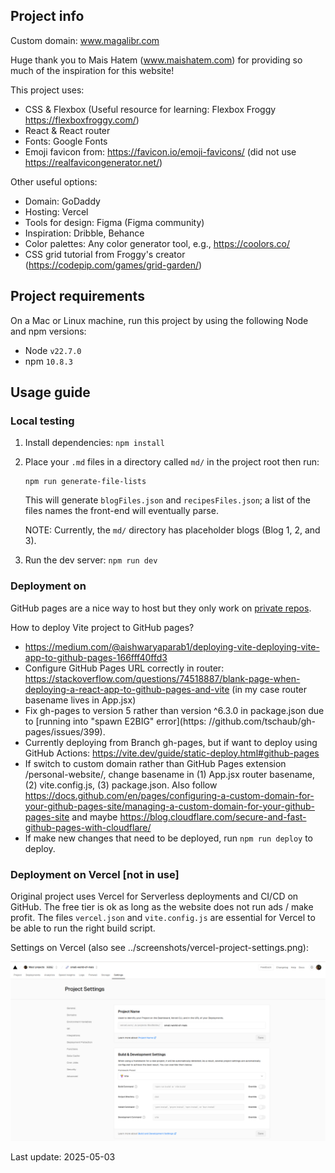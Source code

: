 ## Project info

Custom domain: www.magalibr.com

Huge thank you to Mais Hatem (www.maishatem.com) for providing so much of the inspiration for this website!

This project uses:
- CSS & Flexbox (Useful resource for learning: Flexbox Froggy https://flexboxfroggy.com/)
- React & React router
- Fonts: Google Fonts
- Emoji favicon from: https://favicon.io/emoji-favicons/ (did not use https://realfavicongenerator.net/)

Other useful options:
- Domain: GoDaddy
- Hosting: Vercel
- Tools for design: Figma (Figma community)
- Inspiration: Dribble, Behance
- Color palettes: Any color generator tool, e.g., https://coolors.co/ 
- CSS grid tutorial from Froggy's creator (https://codepip.com/games/grid-garden/)

## Project requirements

On a Mac or Linux machine, run this project by using the following Node and npm versions:
* Node `v22.7.0`
* npm `10.8.3`

## Usage guide

### Local testing

1. Install dependencies: `npm install`
1. Place your `.md` files in a directory called `md/` in the project root then run:

    ```
    npm run generate-file-lists
    ```
    This will generate `blogFiles.json` and `recipesFiles.json`; a list of the files names the front-end will eventually parse. 

    NOTE: Currently, the `md/` directory has placeholder blogs (Blog 1, 2, and 3).

1. Run the dev server: `npm run dev`

### Deployment on 
GitHub pages are a nice way to host but they only work on [private repos](https://docs.github.com/en/pages/getting-started-with-github-pages/about-github-pages).

How to deploy Vite project to GitHub pages? 
* https://medium.com/@aishwaryaparab1/deploying-vite-deploying-vite-app-to-github-pages-166fff40ffd3
* Configure GitHub Pages URL correctly in router: https://stackoverflow.com/questions/74518887/blank-page-when-deploying-a-react-app-to-github-pages-and-vite (in my case router basename lives in App.jsx)
* Fix gh-pages to version 5 rather than version ^6.3.0 in package.json due to [running into  "spawn E2BIG" error](https: //github.com/tschaub/gh-pages/issues/399).
* Currently deploying from Branch gh-pages, but if want to deploy using GitHub Actions: https://vite.dev/guide/static-deploy.html#github-pages
* If switch to custom domain rather than GitHub Pages extension /personal-website/, change basename in (1) App.jsx router basename, (2) vite.config.js, (3) package.json. Also follow https://docs.github.com/en/pages/configuring-a-custom-domain-for-your-github-pages-site/managing-a-custom-domain-for-your-github-pages-site and maybe https://blog.cloudflare.com/secure-and-fast-github-pages-with-cloudflare/
* If make new changes that need to be deployed, run `npm run deploy` to deploy.

### Deployment on Vercel [not in use]

Original project uses Vercel for Serverless deployments and CI/CD on GitHub. The free tier is ok as long as the website does not run ads / make profit.
The files `vercel.json` and `vite.config.js` are essential for Vercel to be able to run the right build script.

Settings on Vercel (also see ../screenshots/vercel-project-settings.png):

<p float="left">
  <img src="screenshots/vercel-project-settings.png" width="700" />
</p>



Last update: 2025-05-03





